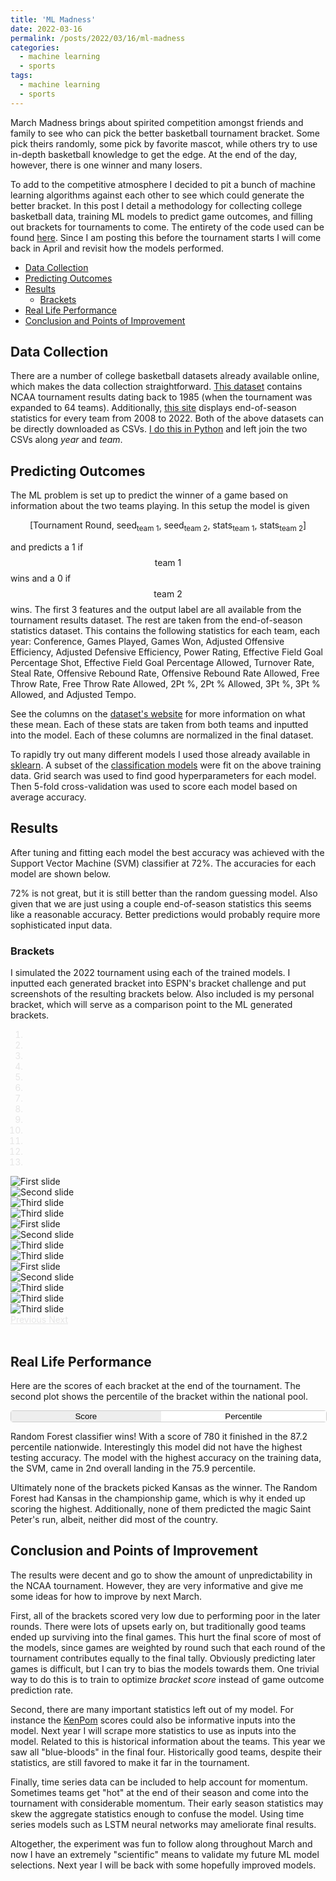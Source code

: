 ```yaml
---
title: 'ML Madness'
date: 2022-03-16
permalink: /posts/2022/03/16/ml-madness
categories:
  - machine learning
  - sports
tags:
  - machine learning
  - sports
---
```


March Madness brings about spirited competition amongst friends and family 
to see who can pick the better basketball tournament bracket.
Some pick theirs randomly, some pick by favorite mascot, while others try to use in-depth
basketball knowledge to get the edge.
At the end of the day, however, there is one winner and many losers.

To add to the competitive atmosphere I decided to pit a bunch of machine learning algorithms
against each other to see which could generate the better bracket.
In this post I detail a methodology for collecting college basketball data, 
training ML models to predict game outcomes, and filling out brackets for 
tournaments to come.
The entirety of the code used can be found [here](https://github.com/Dando18/march-madness-ml).
Since I am posting this before the tournament starts I will come back in April
and revisit how the models performed.

- [Data Collection](#data-collection)
- [Predicting Outcomes](#predicting-outcomes)
- [Results](#results)
  - [Brackets](#brackets)
- [Real Life Performance](#real-life-performance)
- [Conclusion and Points of Improvement](#conclusion-and-points-of-improvement)

## Data Collection

There are a number of college basketball datasets already available online, which
makes the data collection straightforward.
[This dataset](https://data.world/michaelaroy/ncaa-tournament-results/) contains NCAA tournament
results dating back to 1985 (when the tournament was expanded to 64 teams).
Additionally, [this site](https://barttorvik.com/trank.php#) displays end-of-season
statistics for every team from 2008 to 2022.
Both of the above datasets can be directly downloaded as CSVs.
[I do this in Python](https://github.com/Dando18/march-madness-ml) and left join the two CSVs along _year_ and _team_.

## Predicting Outcomes
The ML problem is set up to predict the winner of a game based on information about the two teams playing.
In this setup the model is given

$$ \left[\textrm{Tournament Round},\ \textrm{seed}_{\textrm{team }1},\ \textrm{seed}_{\textrm{team }2},\ \textrm{stats}_{\textrm{team }1},\ \textrm{stats}_{\textrm{team }2}\right] $$

and predicts a 1 if $$\textrm{team }1$$ wins and a 0 if $$\textrm{team }2$$ wins.
The first 3 features and the output label are all available from the tournament results dataset.
The rest are taken from the end-of-season statistics dataset.
This contains the following statistics for each team, each year:
Conference, Games Played, Games Won, Adjusted Offensive Efficiency, Adjusted Defensive Efficiency,
Power Rating, Effective Field Goal Percentage Shot, Effective Field Goal Percentage Allowed, 
Turnover Rate, Steal Rate, Offensive Rebound Rate, Offensive Rebound Rate Allowed,
Free Throw Rate, Free Throw Rate Allowed, 2Pt %, 2Pt % Allowed, 3Pt %,
3Pt % Allowed, and Adjusted Tempo.

See the columns on the [dataset's website](https://barttorvik.com/trank.php#)
for more information on what these mean.
Each of these stats are taken from both teams and inputted into the model.
Each of these columns are normalized in the final dataset.

To rapidly try out many different models I used those already available in [sklearn](https://scikit-learn.org).
A subset of the [classification models](https://scikit-learn.org/stable/supervised_learning.html#supervised-learning)
were fit on the above training data.
Grid search was used to find good hyperparameters for each model.
Then 5-fold cross-validation was used to score each model based on average accuracy.


## Results
After tuning and fitting each model the best accuracy was achieved with the 
Support Vector Machine (SVM) classifier at 72%.
The accuracies for each model are shown below.

<script src="https://cdn.plot.ly/plotly-latest.min.js"></script>
<script type="text/javascript" src="{{ base_path }}/assets/js/posts/ml-madness.js"></script>
<div id="ml-madness-plot"></div>

72% is not great, but it is still better than the random guessing model.
Also given that we are just using a couple end-of-season statistics this seems like
a reasonable accuracy.
Better predictions would probably require more sophisticated input data.


### Brackets

I simulated the 2022 tournament using each of the trained models.
I inputted each generated bracket into ESPN's bracket challenge and put screenshots of the 
resulting brackets below.
Also included is my personal bracket, which will serve as a comparison point to
the ML generated brackets.

<!--
adaboost.png       gaussian-naive-bayes.png  gradient-boosting.png  linear-regression.png  perceptron.png  random-forest.png  sgd.png
decision-tree.png  gaussian-process.png      kNN.png                neural-network.png     personal.png    random.png         svm.png -->
<link rel="stylesheet" href="https://cdn.jsdelivr.net/npm/bootstrap@4.3.1/dist/css/bootstrap.min.css" integrity="sha384-ggOyR0iXCbMQv3Xipma34MD+dH/1fQ784/j6cY/iJTQUOhcWr7x9JvoRxT2MZw1T" crossorigin="anonymous">
<style>
  .carousel-indicators,
  .carousel-control-next,
  .carousel-control-prev {
    filter: invert(100%);
    border: 1 black;
  }
</style>
<script src="https://cdn.jsdelivr.net/npm/popper.js@1.14.7/dist/umd/popper.min.js" integrity="sha384-UO2eT0CpHqdSJQ6hJty5KVphtPhzWj9WO1clHTMGa3JDZwrnQq4sF86dIHNDz0W1" crossorigin="anonymous"></script>
<script src="https://cdn.jsdelivr.net/npm/bootstrap@4.3.1/dist/js/bootstrap.min.js" integrity="sha384-JjSmVgyd0p3pXB1rRibZUAYoIIy6OrQ6VrjIEaFf/nJGzIxFDsf4x0xIM+B07jRM" crossorigin="anonymous"></script>

<div id="bracket-carousel" class="carousel slide" data-ride="carousel">
  <ol class="carousel-indicators">
    <li data-target="#bracket-carousel" data-slide-to="0" class="active"></li>
    <li data-target="#bracket-carousel" data-slide-to="1"></li>
    <li data-target="#bracket-carousel" data-slide-to="2"></li>
    <li data-target="#bracket-carousel" data-slide-to="3"></li>
    <li data-target="#bracket-carousel" data-slide-to="4"></li>
    <li data-target="#bracket-carousel" data-slide-to="5"></li>
    <li data-target="#bracket-carousel" data-slide-to="6"></li>
    <li data-target="#bracket-carousel" data-slide-to="7"></li>
    <li data-target="#bracket-carousel" data-slide-to="8"></li>
    <li data-target="#bracket-carousel" data-slide-to="9"></li>
    <li data-target="#bracket-carousel" data-slide-to="10"></li>
    <li data-target="#bracket-carousel" data-slide-to="11"></li>
    <li data-target="#bracket-carousel" data-slide-to="12"></li>
  </ol>

  <div class="carousel-inner">
    <div class="carousel-item active">
      <img class="d-block w-100" src="{{ base_path }}/images/ml-madness/random.png" alt="First slide">
    </div>
    <div class="carousel-item">
      <img class="d-block w-100" src="{{ base_path }}/images/ml-madness/linear-regression.png" alt="Second slide">
    </div>
    <div class="carousel-item">
      <img class="d-block w-100" src="{{ base_path }}/images/ml-madness/gradient-boosting.png" alt="Third slide">
    </div>
    <div class="carousel-item">
      <img class="d-block w-100" src="{{ base_path }}/images/ml-madness/svm.png" alt="Third slide">
    </div>
    <div class="carousel-item">
      <img class="d-block w-100" src="{{ base_path }}/images/ml-madness/sgd.png" alt="First slide">
    </div>
    <div class="carousel-item">
      <img class="d-block w-100" src="{{ base_path }}/images/ml-madness/gaussian-naive-bayes.png" alt="Second slide">
    </div>
    <div class="carousel-item">
      <img class="d-block w-100" src="{{ base_path }}/images/ml-madness/perceptron.png" alt="Third slide">
    </div>
    <div class="carousel-item">
      <img class="d-block w-100" src="{{ base_path }}/images/ml-madness/neural-network.png" alt="Third slide">
    </div>
    <div class="carousel-item">
      <img class="d-block w-100" src="{{ base_path }}/images/ml-madness/adaboost.png" alt="First slide">
    </div>
    <div class="carousel-item">
      <img class="d-block w-100" src="{{ base_path }}/images/ml-madness/kNN.png" alt="Second slide">
    </div>
    <div class="carousel-item">
      <img class="d-block w-100" src="{{ base_path }}/images/ml-madness/decision-tree.png" alt="Third slide">
    </div>
    <div class="carousel-item">
      <img class="d-block w-100" src="{{ base_path }}/images/ml-madness/random-forest.png" alt="Third slide">
    </div>
    <div class="carousel-item">
      <img class="d-block w-100" src="{{ base_path }}/images/ml-madness/gaussian-process.png" alt="Third slide">
    </div>
  </div>

  <a class="carousel-control-prev" href="#bracket-carousel" role="button" data-slide="prev">
    <span class="carousel-control-prev-icon" aria-hidden="true"></span>
    <span class="sr-only">Previous</span>
  </a>
  <a class="carousel-control-next" href="#bracket-carousel" role="button" data-slide="next">
    <span class="carousel-control-next-icon" aria-hidden="true"></span>
    <span class="sr-only">Next</span>
  </a>
</div>
<br />

## Real Life Performance
Here are the scores of each bracket at the end of the tournament.
The second plot shows the percentile of the bracket within the national pool.

<style>
    #ml-madness-col-selection {
        width: 100%; 
        display: flex; 
        flex-direction: row; 
        border: 1px solid #ccc; 
        border-radius: 4px;
    }
    .ml-madness-col-selection-btn {
        flex-grow: 1; 
        background-color: white;
        border: none;
    }
    .ml-madness-col-selection-btn-selected, .ml-madness-col-selection-btn:hover {
        background-color: #eee;
    }
</style>
<div id="ml-madness-col-selection">
    <button class="ml-madness-col-selection-btn ml-madness-col-selection-btn-selected" value="score" type="button">Score</button>
    <button class="ml-madness-col-selection-btn" value="percentile" type="button">Percentile</button>
</div>
<div id="ml-madness-results-plot"></div>

Random Forest classifier wins!
With a score of 780 it finished in the 87.2 percentile nationwide.
Interestingly this model did not have the highest testing accuracy.
The model with the highest accuracy on the training data, the SVM, came in 
2nd overall landing in the 75.9 percentile.

Ultimately none of the brackets picked Kansas as the winner.
The Random Forest had Kansas in the championship game, which is why it
ended up scoring the highest.
Additionally, none of them predicted the magic Saint Peter's run, albeit, 
neither did most of the country.

## Conclusion and Points of Improvement

The results were decent and go to show the amount of unpredictability in the 
NCAA tournament.
However, they are very informative and give me some ideas for how to improve by
next March.

First, all of the brackets scored very low due to performing poor in the later 
rounds.
There were lots of upsets early on, but traditionally good teams ended up 
surviving into the final games.
This hurt the final score of most of the models, since games are weighted by 
round such that each round of the tournament contributes equally to the final
tally.
Obviously predicting later games is difficult, but I can try to bias the 
models towards them.
One trivial way to do this is to train to optimize _bracket score_ instead of
game outcome prediction rate.

Second, there are many important statistics left out of my model.
For instance the [KenPom](https://kenpom.com/) scores could also be informative
inputs into the model.
Next year I will scrape more statistics to use as inputs into the model.
Related to this is historical information about the teams.
This year we saw all "blue-bloods" in the final four.
Historically good teams, despite their statistics, are still favored to make
it far in the tournament.

Finally, time series data can be included to help account for momentum.
Sometimes teams get "hot" at the end of their season and come into the 
tournament with considerable momentum.
Their early season statistics may skew the aggregate statistics enough to 
confuse the model.
Using time series models such as LSTM neural networks may ameliorate final
results.

Altogether, the experiment was fun to follow along throughout March and 
now I have an extremely "scientific" means to validate my future ML model 
selections.
Next year I will be back with some hopefully improved models.
